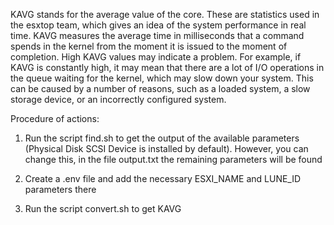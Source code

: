 KAVG stands for the average value of the core. These are statistics used in the esxtop team, which gives an idea of the system performance in real time. KAVG measures the average time in milliseconds that a command spends in the kernel from the moment it is issued to the moment of completion.
High KAVG values may indicate a problem. For example, if KAVG is constantly high, it may mean that there are a lot of I/O operations in the queue waiting for the kernel, which may slow down your system. This can be caused by a number of reasons, such as a loaded system, a slow storage device, or an incorrectly configured system.

Procedure of actions:

1. Run the script find.sh to get the output of the available parameters (Physical Disk SCSI Device is installed by default). However, you can change this, in the file output.txt the remaining parameters will be found

2. Create a .env file and add the necessary ESXI_NAME and LUNE_ID parameters there

3. Run the script convert.sh to get KAVG
